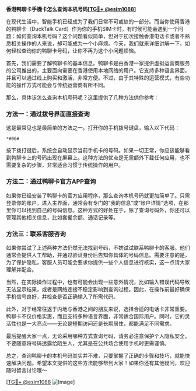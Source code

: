 **香港鸭聊卡手機卡怎么查询本机号码[[TG💪+ @esim1088](https://t.me/s/esim1088)]**

在现代生活中，智能手机已经成为了我们日常不可或缺的一部分。而当你使用香港的鸭聊卡（DuckTalk Card）作为你的手机SIM卡时，有时候可能会遇到一个问题：如何查询本机号码？这个问题看似简单，但对于初次接触香港电话卡或者不熟悉相关操作的人来说，却可能成为一个小麻烦。今天，我们就来详细讲解一下，如何轻松查询你的鸭聊卡号码，让你不再为这个小问题烦恼。

首先，我们需要了解鸭聊卡的基本信息。鸭聊卡是由香港一家提供虚拟运营商服务的公司推出的，主要面向需要在香港使用本地网络的用户。它支持多种语言界面，并且可以通过线上购买和激活，非常方便。不过，由于其特殊的运营模式，有些功能的操作方式可能会与传统运营商有所不同。

那么，具体该怎么查询本机号码呢？这里提供了几种方法供你参考：

### 方法一：通过拨号界面直接查询

这是最常见也是最简单的方法之一。打开你的手机拨号键盘，输入以下代码：

```
*#06#
```

按下拨打键后，系统会自动显示当前手机卡的号码。如果一切正常，你应该能够看到鸭聊卡上的号码出现在屏幕上。这种方法的优点是无需额外下载任何应用，也不需要复杂的步骤，非常适合习惯于传统操作的用户。

### 方法二：通过鸭聊卡官方APP查询

如果你已经安装了鸭聊卡的官方应用程序，那么查询本机号码就更加简单了。只需登录你的账户，进入主界面，通常会有专门的“我的信息”或“账户详情”选项，在那里你可以找到自己的号码信息。这种方式的好处在于，除了查询号码外，你还可以管理其他相关信息，比如套餐余额、通话记录等。

### 方法三：联系客服咨询

如果你尝试了上述两种方法仍然无法找到号码，不妨试试联系鸭聊卡的客服。他们通常会提供人工帮助，并通过验证身份后告知你具体的号码信息。需要注意的是，为了保护隐私，客服人员可能会要求你提供一些个人信息进行核实，这一点请大家理解并配合。

当然，在实际操作过程中，也有可能会出现一些意外情况，比如输入错误代码导致无法显示结果，或者是网络连接不稳定影响到查询过程。因此，在操作前最好确保手机信号良好，并检查是否正确输入了所需代码。

此外，对于经常往返于内地与香港之间的朋友来说，选择合适的电话卡非常重要。鸭聊卡不仅价格实惠，而且支持多种语言界面，非常适合国际用户。同时，它的灵活性也是一大亮点——无论是短期访问还是长期居住，都能满足不同需求。

最后提醒大家一点，无论采用哪种方式查询号码，请务必注意保护个人隐私安全。不要随意将号码透露给陌生人，尤其是在公共场合使用手机时更需谨慎。

总之，查询鸭聊卡的本机号码其实并不难，只要掌握了正确的步骤和技巧，就能快速解决问题。希望本文提供的这些方法能够帮到大家！如果你还有其他疑问，欢迎随时留言讨论哦～

[[TG💪+ @esim1088](https://t.me/s/esim1088) ![Image](https://i.postimg.cc/4NQfJmqS/Snipaste-2025-05-13-00-14-12.png)]